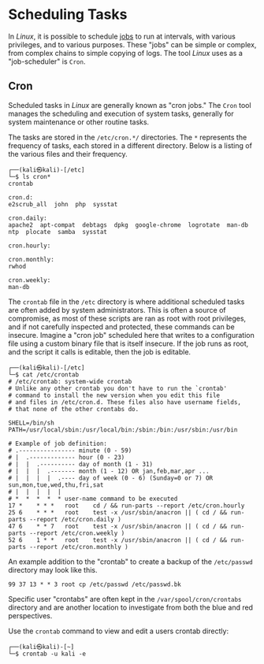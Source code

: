 # Scheduling Tasks
In *Linux*, it is possible to schedule [jobs](../../Tools,%20Binaries,%20and%20Programs/CLI%20Utilities/Fundamental%20Linux/jobs.md) to run at intervals, with various privileges, and to various purposes. These "jobs" can be simple or complex, from complex chains to simple copying of logs. The tool *Linux* uses as a "job-scheduler" is `Cron`.

## Cron

Scheduled tasks in *Linux* are generally known as "cron jobs." The `Cron` tool manages the scheduling and execution of system tasks, generally for system maintenance or other routine tasks. 

The tasks are stored in the `/etc/cron.*/` directories. The `*` represents the frequency of tasks, each stored in a different directory. Below is a listing of the various files and their frequency. 

```
┌──(kali㉿kali)-[/etc]
└─$ ls cron*
crontab

cron.d:
e2scrub_all  john  php  sysstat

cron.daily:
apache2  apt-compat  debtags  dpkg  google-chrome  logrotate  man-db  ntp  plocate  samba  sysstat

cron.hourly:

cron.monthly:
rwhod

cron.weekly:
man-db
```

The `crontab` file in the `/etc` directory is where additional scheduled tasks are often added by system administrators. This is often a source of compromise, as most of these scripts are ran as root with root privileges, and if not carefully inspected and protected, these commands can be insecure. Imagine a "cron job" scheduled here that writes to a configuration file using a custom binary file that is itself insecure. If the job runs as root, and the script it calls is editable, then the job is editable. 

```
┌──(kali㉿kali)-[/etc]
└─$ cat /etc/crontab               
# /etc/crontab: system-wide crontab
# Unlike any other crontab you don't have to run the `crontab'
# command to install the new version when you edit this file
# and files in /etc/cron.d. These files also have username fields,
# that none of the other crontabs do.

SHELL=/bin/sh
PATH=/usr/local/sbin:/usr/local/bin:/sbin:/bin:/usr/sbin:/usr/bin

# Example of job definition:
# .---------------- minute (0 - 59)
# |  .------------- hour (0 - 23)
# |  |  .---------- day of month (1 - 31)
# |  |  |  .------- month (1 - 12) OR jan,feb,mar,apr ...
# |  |  |  |  .---- day of week (0 - 6) (Sunday=0 or 7) OR sun,mon,tue,wed,thu,fri,sat
# |  |  |  |  |
# *  *  *  *  * user-name command to be executed
17 *    * * *   root    cd / && run-parts --report /etc/cron.hourly
25 6    * * *   root    test -x /usr/sbin/anacron || ( cd / && run-parts --report /etc/cron.daily )
47 6    * * 7   root    test -x /usr/sbin/anacron || ( cd / && run-parts --report /etc/cron.weekly )
52 6    1 * *   root    test -x /usr/sbin/anacron || ( cd / && run-parts --report /etc/cron.monthly )
```

An example addition to the "crontab" to create a backup of the `/etc/passwd` directory may look like this. 

```
99 37 13 * * 3 root cp /etc/passwd /etc/passwd.bk
```
Specific user "crontabs" are often kept in the `/var/spool/cron/crontabs` directory and are another location to investigate from both the blue and red perspectives. 

Use the `crontab` command to view and edit a users crontab directly:

```
┌──(kali㉿kali)-[~]
└─$ crontab -u kali -e
```


